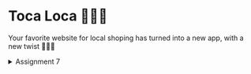 # Toca Loca 🐠🍹🌴

Your favorite website for local shoping has turned into a new app, with a new twist 🐠🍹🌴


<details>
<summary> Assignment 7 </summary>
  
### 1. Explain what are stateless widgets and stateful widgets, and explain the difference between them.
**Stateless Widgets**:
- Stateless widgets are immutable, meaning their properties cannot change once they are built. They are suitable for UI components that do not require any updates or changes after their creation.
- Examples include static text, icons, and simple layouts.

**Stateful Widgets**:
- Stateful widgets are mutable and can change their state during the lifetime of the widget. They maintain a state object that holds data that can be updated, causing the widget to rebuild when necessary.
- Examples include interactive components like checkboxes, text fields, or any widget that responds to user input.

**Key Difference**:
- The primary difference is that stateless widgets cannot change their state or re-render based on user actions, whereas stateful widgets can change and reflect those changes in the UI.

### 2. Mention the widgets that you have used for this project and its uses.
In your project, the following widgets have been used:

- **Scaffold**: Provides a structure for the visual interface, including an AppBar and a body area.
- **AppBar**: Displays a material design app bar at the top of the screen with a title.
- **Column**: Lays out its children in a vertical array, allowing for a stacked layout of widgets.
- **Row**: Arranges its children horizontally, which is used for displaying info cards side by side.
- **InfoCard**: A custom stateless widget used to display static information (NPM, Name, Class).
- **GridView**: Displays a grid of items that scrolls vertically, used for displaying the list of actions (product list, add product, logout).
- **Card**: Provides a material design card layout for the `InfoCard` widget to give it a raised effect.
- **InkWell**: A material design widget that responds to touch events, used for creating tappable areas in `ItemCard`.
- **SnackBar**: A lightweight message at the bottom of the screen that shows feedback when an action occurs (like pressing a button).
  
### 3. What is the use-case for `setState()`? Explain the variable that can be affected by `setState()`.
In this project, the use of `setState()` isn't explicitly present because your `MyHomePage` class is stateless. However, in a stateful widget context, `setState()` is used to notify the Flutter framework that the internal state of a widget has changed, and the framework should rebuild the widget.

**Use Case**:
- When a user interacts with the app (for instance, pressing a button that changes some data), `setState()` would be called to update the UI with the new state.

**Affected Variables**:
- Any variable defined in the state class of a stateful widget can be affected by `setState()`. For example, if you had a `bool isLoading` variable to indicate loading status, you would update this variable inside `setState()` whenever the loading state changes.

### 4. Explain the difference between `const` and `final` keyword.
- **const**:
  - `const` is used for compile-time constants. When you declare a variable with `const`, it is immutable, and its value is determined at compile time. 
  - Example: `const Text('Hello World')` creates a text widget that never changes.

- **final**:
  - `final` is used for variables that can only be assigned once but can be set at runtime. The value can be determined when the variable is initialized and can be any expression that resolves to a single value.
  - Example: `final String greeting = 'Hello World';` means that `greeting` can be assigned a value once, but that value can be determined at runtime.
In summary, use `const` when you want a constant value known at compile time, and use `final` when you want a variable whose value is set once at runtime but can be calculated based on other factors.

## 5. Implementing To Do List

Sure! Here’s a simplified summary of the project reorganization and widget creation steps:

### Reorganizing the Project Structure

1. **Create `menu.dart`:**
   - Create a new file named `menu.dart` in the `lib` directory.
   - Add the import statement:  
     ```dart
     import 'package:flutter/material.dart';
     ```

2. **Move Classes to `menu.dart`:**
   - Cut `MyHomePage` and `_MyHomePageState` classes from `main.dart` and paste them into `menu.dart`.

3. **Fix Import in `main.dart`:**
   - Add this import at the top of `main.dart` to resolve errors:
     ```dart
     import 'package:mental_health_tracker/menu.dart';
     ```

4. **Run the Application:**
   - Run the project to ensure everything works correctly.

### Creating a Simple Widget in Flutter

**Step 1: Change Application Theme Color**
- In `main.dart`, update the theme color:
  ```
  colorScheme: ColorScheme.fromSwatch(
      primarySwatch: Colors.deepPurple,
  ).copyWith(secondary: Colors.deepPurple[400]),
  ```

**Step 2: Convert `MyHomePage` to Stateless**
- In `main.dart`, change:
  ```
  home: MyHomePage(title: 'Flutter Demo Home Page'),
  ```
  to:
  ```
  home: MyHomePage(),
  ```

- In `menu.dart`, change `MyHomePage` to a stateless widget:
  ```
  class MyHomePage extends StatelessWidget {
      MyHomePage({super.key});
      ...
  }
  ```

**Step 3: Create InfoCard Class**
- Declare variables in `MyHomePage`:
  ```
  final String npm = '5000000000'; // NPM
  final String name = 'Gedagedi Gedagedago'; // Name
  final String className = 'PBP S'; // Class
  ```

- Create `InfoCard` class:
  ```
  class InfoCard extends StatelessWidget {
      final String title;
      final String content;
      const InfoCard({super.key, required this.title, required this.content});
      ...
  }
  ```

**Step 4: Create ItemHomepage Class and ItemCard**
- Create `ItemHomepage` class:
  ```
  class ItemHomepage {
      final String name;
      final IconData icon;
      ItemHomepage(this.name, this.icon);
  }
  ```

- Define a list of items:
  ```
  final List<ItemHomepage> items = [
      ItemHomepage("View Mood", Icons.mood),
      ItemHomepage("Add Mood", Icons.add),
      ItemHomepage("Logout", Icons.logout),
  ];
  ```

- Create `ItemCard` class:
  ```
  class ItemCard extends StatelessWidget {
      final ItemHomepage item;
      const ItemCard(this.item, {super.key});
      ...
  }
  ```

**Step 5: Integrate InfoCard and ItemCard**
- Update the `build` method in `MyHomePage` to display `InfoCard` and `ItemCard`:
  ```
  @override
  Widget build(BuildContext context) {
      return Scaffold(
          appBar: AppBar(title: const Text('Mental Health Tracker')),
          body: Padding(
              padding: const EdgeInsets.all(16.0),
              child: Column(
                  children: [
                      Row(
                          mainAxisAlignment: MainAxisAlignment.spaceEvenly,
                          children: [
                              InfoCard(title: 'NPM', content: npm),
                              InfoCard(title: 'Name', content: name),
                              InfoCard(title: 'Class', content: className),
                          ],
                      ),
                      GridView.count(
                          crossAxisCount: 3,
                          shrinkWrap: true,
                          children: items.map((item) => ItemCard(item)).toList(),
                      ),
                  ],
              ),
          ),
      );
  }
  ```

**Final Step: Analyze the Project
- Run the command in the terminal to check for issues:
  ```bash
  flutter analyze
  ```


</details>
